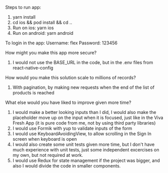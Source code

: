 Steps to run app:
   1. yarn install
   2. cd ios && pod install && cd ..
   3. Run on ios: yarn ios
   4. Run on android: yarn android

To login in the app:
   Username: flex
   Password: 123456

How might you make this app more secure?
   1. I would not use the BASE_URL in the code, but in the .env files from react-native-config

How would you make this solution scale to millions of records?
   1. With pagination, by making new requests when the end of the list of products is reached

What else would you have liked to improve given more time?
   1. I would make a better looking inputs than I did, I would also make the placeholder move up on the input when it is focused, just like in the Viva Fresh App (it is pure code from me, not by using third party libraries)
   2. I would use Formik with yup to validate inputs of the form
   3. I would use KeyboardAvoidingView, to allow scrolling in the Sign In screen when keyboard is open
   4. I would also create some unit tests given more time, but I don't have much experience with unit tests, just some independent excercises on my own, but not required at work.
   5. I would use Redux for state management if the project was bigger, and also I would divide the code in smaller components.
